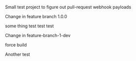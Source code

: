 Small test project to figure out pull-request webhook payloads

Change in feature branch 1.0.0

some thing 
test test test

Change in feature-branch-1-dev

force build

Another test
